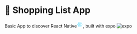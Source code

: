 # 🛒&nbsp;Shopping List App
Basic App to discover React Native<img alt="React" width="20px" src="https://raw.githubusercontent.com/github/explore/80688e429a7d4ef2fca1e82350fe8e3517d3494d/topics/react/react.png" />, built with expo <img src='https://cdn-images-1.medium.com/fit/c/36/36/1*X-fapKtVHxMoxieIA7aKCg.png' alt='expo' height='20'>
